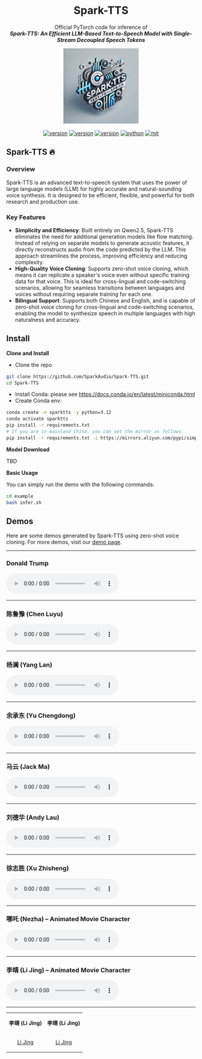 <div align="center">
    <h1>
    Spark-TTS
    </h1>
    <p>
    Official PyTorch code for inference of <br>
    <b><em>Spark-TTS: An Efficient LLM-Based Text-to-Speech Model with Single-Stream Decoupled Speech Tokens</em></b>
    </p>
    <p>
    <img src="src/logo.webp" alt="Spark-TTS Logo" style="width: 200px; height: 200px;">
    </p>
    <p>
    </p>
    <a href="https://spark-tts.github.io/"><img src="https://img.shields.io/badge/Demo-Page-lightgrey" alt="version"></a>
    <a href="https://github.com/SparkAudio/Spark-TTS"><img src="https://img.shields.io/badge/Platform-linux-lightgrey" alt="version"></a>
    <a href="https://github.com/SparkAudio/Spark-TTS"><img src="https://img.shields.io/badge/Python-3.12.2-orange" alt="version"></a>
    <a href="https://github.com/SparkAudio/Spark-TTS"><img src="https://img.shields.io/badge/PyTorch-2.5.1-brightgreen" alt="python"></a>
    <a href="https://github.com/SparkAudio/Spark-TTS"><img src="https://img.shields.io/badge/License-Apache%202.0-blue.svg" alt="mit"></a>
</div>


## Spark-TTS 🔥

### Overview

Spark-TTS is an advanced text-to-speech system that uses the power of large language models (LLM) for highly accurate and natural-sounding voice synthesis. It is designed to be efficient, flexible, and powerful for both research and production use.

### Key Features

- **Simplicity and Efficiency**: Built entirely on Qwen2.5, Spark-TTS eliminates the need for additional generation models like flow matching. Instead of relying on separate models to generate acoustic features, it directly reconstructs audio from the code predicted by the LLM. This approach streamlines the process, improving efficiency and reducing complexity.
- **High-Quality Voice Cloning**: Supports zero-shot voice cloning, which means it can replicate a speaker's voice even without specific training data for that voice. This is ideal for cross-lingual and code-switching scenarios, allowing for seamless transitions between languages and voices without requiring separate training for each one.
- **Bilingual Support**: Supports both Chinese and English, and is capable of zero-shot voice cloning for cross-lingual and code-switching scenarios, enabling the model to synthesize speech in multiple languages with high naturalness and accuracy.

## Install
**Clone and Install**

- Clone the repo
``` sh
git clone https://github.com/SparkAudio/Spark-TTS.git
cd Spark-TTS
```

- Install Conda: please see https://docs.conda.io/en/latest/miniconda.html
- Create Conda env:

``` sh
conda create -n sparktts -y python=3.12
conda activate sparktts
pip install -r requirements.txt
# If you are in mainland China, you can set the mirror as follows:
pip install -r requirements.txt -i https://mirrors.aliyun.com/pypi/simple/ --trusted-host=mirrors.aliyun.com
```

**Model Download**

TBD

**Basic Usage**

You can simply run the demo with the following commands:
``` sh
cd example
bash infer.sh
```

## **Demos**

Here are some demos generated by Spark-TTS using zero-shot voice cloning. For more demos, visit our [demo page](https://spark-tts.github.io/).

---

### **Donald Trump**

<audio controls>
  <source src="src/demos/trump/trump_en.wav" type="audio/wav">
  Your browser does not support the audio element.
</audio>

---

### **陈鲁豫 (Chen Luyu)**

<audio controls>
  <source src="src/demos/鲁豫/luyu_zh.wav" type="audio/wav">
  Your browser does not support the audio element.
</audio>

---

### **杨澜 (Yang Lan)**

<audio controls>
  <source src="src/demos/杨澜/yanglan_zh.wav" type="audio/wav">
  Your browser does not support the audio element.
</audio>

---

### **余承东 (Yu Chengdong)**

<audio controls>
  <source src="src/demos/余承东/yuchengdong_zh.wav" type="audio/wav">
  Your browser does not support the audio element.
</audio>

---

### **马云 (Jack Ma)**

<audio controls>
  <source src="src/demos/马云/mayun_zh.wav" type="audio/wav">
  Your browser does not support the audio element.
</audio>

---

### **刘德华 (Andy Lau)**

<audio controls>
  <source src="src/demos/刘德华/dehua_zh.wav" type="audio/wav">
  Your browser does not support the audio element.
</audio>

---

### **徐志胜 (Xu Zhisheng)**

<audio controls>
  <source src="src/demos/徐志胜/zhisheng_zh.wav" type="audio/wav">
  Your browser does not support the audio element.
</audio>

---

### **哪吒 (Nezha)** – Animated Movie Character

<audio controls>
  <source src="src/demos/哪吒/nezhai_zh.wav" type="audio/wav">
  Your browser does not support the audio element.
</audio>

---

### **李靖 (Li Jing)** – Animated Movie Character

<audio controls>
  <source src="src/demos/李靖/lijing_zh.wav" type="audio/wav">
  Your browser does not support the audio element.
</audio>

---



<table>
<tr>
<td align="center">

**李靖 (Li Jing)**

</td>
<td align="center">

**李靖 (Li Jing)**

</td>
</tr>
<tr>
<td align="center">

[Li Jing](src/demos/李靖/lijing_zh.webm)

</td>
<td align="center">

[Li Jing](src/demos/李靖/lijing_zh.webm)

</td>
</tr>
</table>
